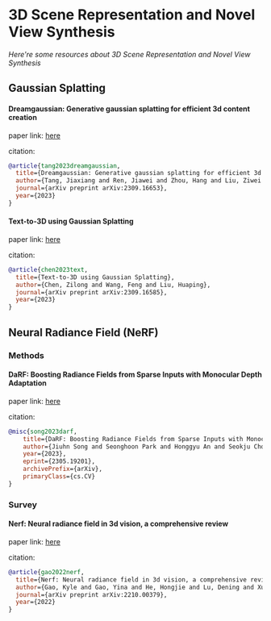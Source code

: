 # 3D Scene Representation and Novel View Synthesis
*Here're some resources about 3D Scene Representation and Novel View Synthesis*


## Gaussian Splatting

#### Dreamgaussian: Generative gaussian splatting for efficient 3d content creation

paper link: [here](https://arxiv.org/pdf/2309.16653)

citation: 
```bibtex
@article{tang2023dreamgaussian,
  title={Dreamgaussian: Generative gaussian splatting for efficient 3d content creation},
  author={Tang, Jiaxiang and Ren, Jiawei and Zhou, Hang and Liu, Ziwei and Zeng, Gang},
  journal={arXiv preprint arXiv:2309.16653},
  year={2023}
}
```
    

#### Text-to-3D using Gaussian Splatting

paper link: [here](https://arxiv.org/pdf/2309.16585)

citation: 
```bibtex
@article{chen2023text,
  title={Text-to-3D using Gaussian Splatting},
  author={Chen, Zilong and Wang, Feng and Liu, Huaping},
  journal={arXiv preprint arXiv:2309.16585},
  year={2023}
}
```


## Neural Radiance Field (NeRF)


### Methods

#### DaRF: Boosting Radiance Fields from Sparse Inputs with Monocular Depth Adaptation

paper link: [here](https://arxiv.org/pdf/2305.19201.pdf)

citation: 
```bibtex
@misc{song2023darf,
    title={DaRF: Boosting Radiance Fields from Sparse Inputs with Monocular Depth Adaptation}, 
    author={Jiuhn Song and Seonghoon Park and Honggyu An and Seokju Cho and Min-Seop Kwak and Sungjin Cho and Seungryong Kim},
    year={2023},
    eprint={2305.19201},
    archivePrefix={arXiv},
    primaryClass={cs.CV}
}
```


### Survey


#### Nerf: Neural radiance field in 3d vision, a comprehensive review

paper link: [here](https://arxiv.org/pdf/2210.00379)

citation: 
```bibtex
@article{gao2022nerf,
  title={Nerf: Neural radiance field in 3d vision, a comprehensive review},
  author={Gao, Kyle and Gao, Yina and He, Hongjie and Lu, Dening and Xu, Linlin and Li, Jonathan},
  journal={arXiv preprint arXiv:2210.00379},
  year={2022}
}
```
    
